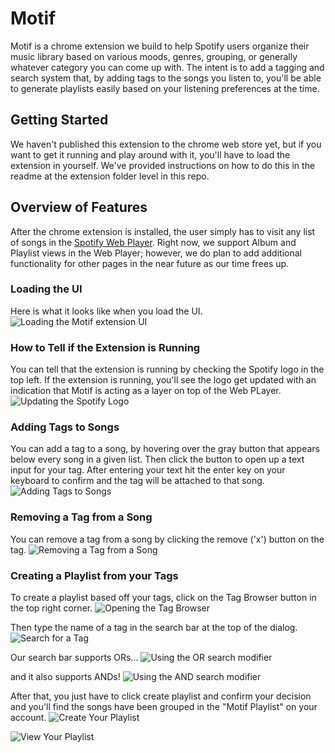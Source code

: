 # Motif
Motif is a chrome extension we build to help Spotify users organize their music library based on various moods, genres, grouping, or generally whatever category you can come up with. The intent is to add a tagging and search system that, by adding tags to the songs you listen to, you'll be able to generate playlists easily based on your listening preferences at the time.

## Getting Started
We haven't published this extension to the chrome web store yet, but if you want to get it running and play around with it, you'll have to load the extension in yourself. We've provided instructions on how to do this in the readme at the extension folder level in this repo.

## Overview of Features
After the chrome extension is installed, the user simply has to visit any list of songs in the [Spotify Web Player](https://open.spotify.com/). Right now, we support Album and Playlist views in the Web Player; however, we do plan to add additional functionality for other pages in the near future as our time frees up.

### Loading the UI
Here is what it looks like when you load the UI.
![Loading the Motif extension UI](readme-assets/loading-gif.gif)

### How to Tell if the Extension is Running
You can tell that the extension is running by checking the Spotify logo in the top left. If the extension is running, you'll see the logo get updated with an indication that Motif is acting as a layer on top of the Web PLayer.
![Updating the Spotify Logo](readme-assets/logo-update.gif)

### Adding Tags to Songs
You can add a tag to a song, by hovering over the gray button that appears below every song in a given list. Then click the button to open up a text input for your tag. After entering your text hit the enter key on your keyboard to confirm and the tag will be attached to that song.
![Adding Tags to Songs](readme-assets/add-a-tag.gif)

### Removing a Tag from a Song
You can remove a tag from a song by clicking the remove ('x') button on the tag.
![Removing a Tag from a Song](readme-assets/remove-a-tag.gif)

### Creating a Playlist from your Tags
To create a playlist based off your tags, click on the Tag Browser button in the top right corner.
![Opening the Tag Browser](readme-assets/open-browser.gif)

Then type the name of a tag in the search bar at the top of the dialog.
![Search for a Tag](readme-assets/search-tag.gif)

Our search bar supports ORs...
![Using the OR search modifier](readme-assets/or.gif)

and it also supports ANDs!
![Using the AND search modifier](readme-assets/and.gif)

After that, you just have to click create playlist and confirm your decision and you'll find the songs have been grouped in the "Motif Playlist" on your account.
![Create Your Playlist](readme-assets/create-playlist.gif)

![View Your Playlist](readme-assets/view-playlist.gif)